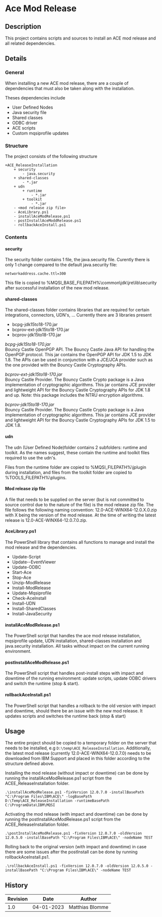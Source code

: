 # Ace Mod Release

## Description
This project contains scripts and sources to install an ACE mod release and all related dependencies.

## Details
### General
When installing a new ACE mod release, there are a couple of dependencies that must also be taken along with the installation.

Theses dependencies include
 - User Defined Nodes
 - Java security file
 - Shared classes
 - ODBC driver
 - ACE scripts
 - Custom mqsiprofile updates

### Structure
The project consists of the following structure
```
+ACE_ReleaseInstallation
    + security
        - java.security
    + shared-classes
        - *.jar
    + udn
        + runtime
            - *.jar
        + toolkit
            - *.jar
    - <mod release zip file>
    - AceLibrary.ps1
    - installAceModRelease.ps1
    - postInstallAceModdRelease.ps1
    - rollbackAceInstall.ps1
```

### Contents
#### security
The security folder contains 1 file, the java.security file. Curently there is only 1 change compared to the default 
java.security file:


`networkaddress.cache.ttl=300`

This file is copied to %MQSI_BASE_FILEPATH%\common\jdk\jre\lib\security after successful installation of the new mod 
release.

#### shared-classes
The shared-classes folder contains libraries that are required for certain integrations, connectors, UDN's, ... 
Currently there are 3 libraries present
 - bcpg-jdk15to18-170.jar
 - bcprov-ext-jdk15to18-170.jar
 - bcprov-jdk15to18-170.jar

_bcpg-jdk15to18-170.jar_ <br />
Bouncy Castle OpenPGP API. The Bouncy Castle Java API for handling the OpenPGP protocol. This jar contains the OpenPGP 
API for JDK 1.5 to JDK 1.8. 
The APIs can be used in conjunction with a JCE/JCA provider such as the one provided with the Bouncy Castle Cryptography 
APIs.

_bcprov-ext-jdk15to18-170.jar_<br />
Bouncy Castle Provider. The Bouncy Castle Crypto package is a Java implementation of cryptographic algorithms. This jar 
contains JCE provider and lightweight API for the Bouncy Castle Cryptography APIs for JDK 1.8 and up. Note: this package 
includes the NTRU encryption algorithms.

_bcprov-jdk15to18-170.jar_<br />
Bouncy Castle Provider. The Bouncy Castle Crypto package is a Java implementation of cryptographic algorithms. This jar 
contains JCE provider and lightweight API for the Bouncy Castle Cryptography APIs for JDK 1.5 to JDK 1.8.

#### udn
The udn (User Defined Node)folder contains 2 subfolders: runtime and toolkit. As the names suggest, these contain the runtime and toolkit
files required to use the udn's.

Files from the runtime folder are copied to %MQSI_FILEPATH%\jplugin during installation, and files from the toolkit 
folder are copied to %TOOLS_FILEPATH%\plugins.

#### Mod release zip file
A file that needs to be supplied on the server (but is not committed to source control due to the nature of the file)
is the mod release zip file. The file follows the following naming convention: 12.0-ACE-WINX64-12.0.X.0.zip with X being
the version of the mod release. At the time of writing the latest release is 12.0-ACE-WINX64-12.0.7.0.zip.

#### AceLibrary.ps1
The PowerShell library that contains all functions to manage and install the mod release and the dependencies.
 - Update-Script
 - Update--EventViewer
 - Update-ODBC
 - Start-Ace
 - Stop-Ace
 - Unzip-ModRelease
 - Install-ModRelease
 - Update-Mqsiprofile
 - Check-AceInstall
 - Install-UDN
 - Install-SharedClasses
 - Install-JavaSecurity

#### installAceModRelease.ps1
The PowerShell script that handles the ace mod release installation, mqsiprofile update, UDN installation, 
shared-classes installation and java.security installation. All tasks without impact on the current running environment.

#### postInstallAceModRelease.ps1
The PowerShell script that handles post-install steps with impact and downtime of the running environment: update scripts,
update ODBC drivers and switch the runtime (stop & start).

#### rollbackAceInstall.ps1
The PowerShell script that handles a rollback to the old version with impact and downtime, should there be an issue with 
the new mod release. It updates scripts and switches the runtime back (stop & start)

## Usage
The entire project should be copied to a temporary folder on the server that needs to be installed, e.g 
`D:\temp\ACE_ReleaseInstallation`. 
Additionally, the latest mod release (currently 12.0-ACE-WINX64-12.0.7.0) needs to be downloaded from IBM Support 
and placed in this folder according to the structure defined above.

Installing the mod release (without impact or downtime) can be done by running the installAceModRelease.ps1 script from 
the ACEE_ReleaseInstallation folder.

`.\installAceModRelease.ps1 -fixVersion 12.0.7.0 -installBasePath "C:\Program Files\IBM\ACE\" -logBasePath D:\Temp\ACE_ReleaseInstallation -runtimeBasePath C:\ProgramData\IBM\MQSI`

Activating the mod release (with impact and downtime) can be done by running the postInstallAceModRelease.ps1 script from
the ACEE_ReleaseInstallation folder.

`.\postInstallAceModRelease.ps1 -fixVersion 12.0.7.0 -oldVersion 12.0.5.0 -installBasePath "C:\Program Files\IBM\ACE\" -nodeName TEST`

Rolling back to the original version (with impact and downtime) in case there are some issues after the postInstall can 
be done by running rollbackAceInstall.ps1.

`.\rollbackAceInstall.ps1 -fixVersion 12.0.7.0 -oldVersion 12.0.5.0 -installBasePath "C:\Program Files\IBM\ACE\" -nodeName TEST`

## History

| Revision | Date       | Author          |
|----------|------------|-----------------|
| 1.0      | 04-01-2023 | Matthias Blomme |
